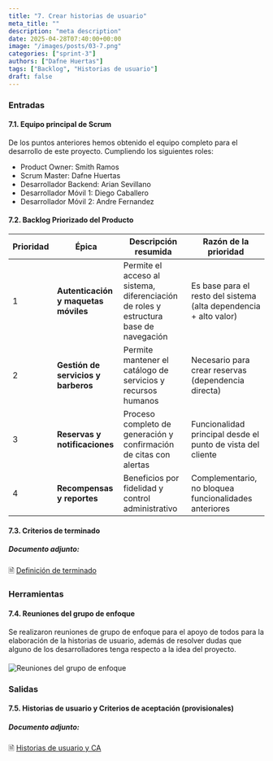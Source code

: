 ```yaml
---
title: "7. Crear historias de usuario"
meta_title: ""
description: "meta description"
date: 2025-04-28T07:40:00+00:00
image: "/images/posts/03-7.png"
categories: ["sprint-3"]
authors: ["Dafne Huertas"]
tags: ["Backlog", "Historias de usuario"]
draft: false
---
```

### Entradas

#### 7.1. Equipo principal de Scrum
De los puntos anteriores hemos obtenido el equipo completo para el desarrollo de este proyecto. Cumpliendo los siguientes roles:

- Product Owner: Smith Ramos
- Scrum Master: Dafne Huertas
- Desarrollador Backend: Arian Sevillano
- Desarrollador Móvil 1: Diego Caballero
- Desarrollador Móvil 2: Andre Fernandez

#### 7.2. Backlog Priorizado del Producto

| Prioridad | Épica | Descripción resumida | Razón de la prioridad |
| --- | --- | --- | --- |
| 1 | **Autenticación y maquetas móviles** | Permite el acceso al sistema, diferenciación de roles y estructura base de navegación | Es base para el resto del sistema (alta dependencia + alto valor) |
| 2 | **Gestión de servicios y barberos** | Permite mantener el catálogo de servicios y recursos humanos | Necesario para crear reservas (dependencia directa) |
| 3 | **Reservas y notificaciones** | Proceso completo de generación y confirmación de citas con alertas | Funcionalidad principal desde el punto de vista del cliente |
| 4 | **Recompensas y reportes** | Beneficios por fidelidad y control administrativo | Complementario, no bloquea funcionalidades anteriores |

#### 7.3. Criterios de terminado

##### **Documento adjunto:**
 🗎 [Definición de terminado](https://docs.google.com/document/d/1gLxELp8Y5eI1f_drYHMbSL6N4Ro7292TdeUDpknu_9U/edit?usp=sharing)

### Herramientas

#### 7.4. Reuniones del grupo de enfoque

Se realizaron reuniones de grupo de enfoque para el apoyo de todos para la elaboración de la historias de usuario, además de resolver dudas que alguno de los desarrolladores tenga respecto a la idea del proyecto.

<img src="/images/sprint_3/reu_grupo.png" 
     alt="Reuniones del grupo de enfoque" 
     style="display: block; margin: 20px auto; max-width: 100%;" />

### Salidas

#### 7.5. Historias de usuario y Criterios de aceptación (provisionales)

##### **Documento adjunto:**
 🗎 [Historias de usuario y CA](https://docs.google.com/document/d/1cupHzot3r3Rs4ogHgUOo20lXg-WA4VHKTX9XZg2xyOg/edit?usp=sharing)

